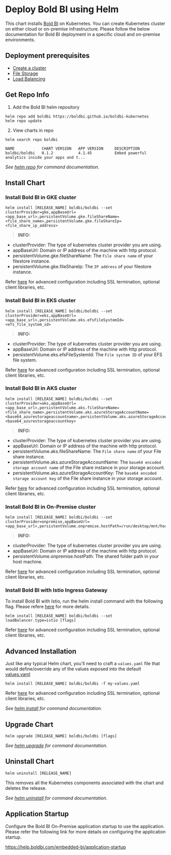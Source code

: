# Deploy Bold BI using Helm

This chart installs [Bold BI](https://www.boldbi.com/) on Kubernetes. You can create Kubernetes cluster on either cloud or on-premise infrastructure. Please follow the below documentation for Bold BI deployment in a specific cloud and on-premise environments.
    
## Deployment prerequisites

* [Create a cluster](docs/pre-requisites.md#create-a-cluster)
* [File Storage](docs/pre-requisites.md#file-storage)
* [Load Balancing](docs/pre-requisites.md#load-balancing)

## Get Repo Info

1. Add the Bold BI helm repository

```console
helm repo add boldbi https://boldbi.github.io/boldbi-kubernetes
helm repo update
```

2. View charts in repo

```console
helm search repo boldbi

NAME            CHART VERSION   APP VERSION     DESCRIPTION
boldbi/boldbi   0.1.2           4.1.45          Embed powerful analytics inside your apps and t...
```

_See [helm repo](https://helm.sh/docs/helm/helm_repo/) for command documentation._

## Install Chart

### Install Bold BI in GKE cluster

```console
helm install [RELEASE_NAME] boldbi/boldbi --set clusterProvider=gke,appBaseUrl=<app_base_url>,persistentVolume.gke.fileShareName=<file_share_name>,persistentVolume.gke.fileShareIp=<file_share_ip_address>
```

> **INFO:**  
* clusterProvider: The type of kubernetes cluster provider you are using.
* appBaseUrl: Domain or IP address of the machine with http protocol.
* persistentVolume.gke.fileShareName: The `File share name` of your filestore instance.
* persistentVolume.gke.fileShareIp: The `IP address` of your filestore instance.

Refer [here](docs/configuration.md) for advanced configuration including SSL termination, optional client libraries, etc.

### Install Bold BI in EKS cluster

```console
helm install [RELEASE_NAME] boldbi/boldbi --set clusterProvider=eks,appBaseUrl=<app_base_url>,persistentVolume.eks.efsFileSystemId=<efs_file_system_id>
```

> **INFO:**  
* clusterProvider: The type of kubernetes cluster provider you are using.
* appBaseUrl: Domain or IP address of the machine with http protocol.
* persistentVolume.eks.efsFileSystemId: The `File system ID` of your EFS file system.

Refer [here](docs/configuration.md) for advanced configuration including SSL termination, optional client libraries, etc.

### Install Bold BI in AKS cluster

```console
helm install [RELEASE_NAME] boldbi/boldbi --set clusterProvider=aks,appBaseUrl=<app_base_url>,persistentVolume.aks.fileShareName=<file_share_name>,persistentVolume.aks.azureStorageAccountName=<base64_azurestorageaccountname>,persistentVolume.aks.azureStorageAccountKey=<base64_azurestorageaccountkey>
```

> **INFO:**  
* clusterProvider: The type of kubernetes cluster provider you are using.
* appBaseUrl: Domain or IP address of the machine with http protocol.
* persistentVolume.aks.fileShareName: The `File share name` of your File share instance.
* persistentVolume.aks.azureStorageAccountName: The `base64 encoded storage account name` of the File share instance in your storage account.
* persistentVolume.aks.azureStorageAccountKey: The `base64 encoded storage account key` of the File share instance in your storage account.

Refer [here](docs/configuration.md) for advanced configuration including SSL termination, optional client libraries, etc.

### Install Bold BI in On-Premise cluster

```console
helm install [RELEASE_NAME] boldbi/boldbi --set clusterProvider=onpremise,appBaseUrl=<app_base_url>,persistentVolume.onpremise.hostPath=/run/desktop/mnt/host/<local_directory>
```

> **INFO:**  
* clusterProvider: The type of kubernetes cluster provider you are using.
* appBaseUrl: Domain or IP address of the machine with http protocol.
* persistentVolume.onpremise.hostPath: The shared folder path in your host machine.

Refer [here](docs/configuration.md) for advanced configuration including SSL termination, optional client libraries, etc.

### Install Bold BI with Istio Ingress Gateway

To install Bold BI with Istio, run the helm install command with the following flag. Please refere [here](docs/configuration.md#istio-ingress-gateway) for more details.

```console
helm install [RELEASE_NAME] boldbi/boldbi --set loadBalancer.type=istio [flags]
```

Refer [here](docs/configuration.md) for advanced configuration including SSL termination, optional client libraries, etc.

## Advanced Installation

Just like any typical Helm chart, you'll need to craft a `values.yaml` file that would define/override any of the values exposed into the default [values.yaml](boldbi/values.yaml)

```console
helm install [RELEASE_NAME] boldbi/boldbi -f my-values.yaml
```

Refer [here](docs/configuration.md) for advanced configuration including SSL termination, optional client libraries, etc.

_See [helm install](https://helm.sh/docs/helm/helm_install/) for command documentation._

## Upgrade Chart

```console
helm upgrade [RELEASE_NAME] boldbi/boldbi [flags]
```

_See [helm upgrade](https://helm.sh/docs/helm/helm_upgrade/) for command documentation._

## Uninstall Chart

```console
helm uninstall [RELEASE_NAME]
```

This removes all the Kubernetes components associated with the chart and deletes the release.

_See [helm uninstall](https://helm.sh/docs/helm/helm_uninstall/) for command documentation._

## Application Startup

Configure the Bold BI On-Premise application startup to use the application. Please refer the following link for more details on configuring the application startup.
    
https://help.boldbi.com/embedded-bi/application-startup
